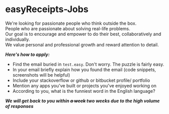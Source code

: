 easyReceipts-Jobs
=================
 
We're looking for passionate people who think outside the box.  
People who are passionate about solving real-life problems.  
Our goal is to encourage and empower to do their best, collaboratively and individually.    
We value personal and professional growth and reward attention to detail.


***Here's how to apply:***

- Find the email buried in `test.easy`. Don't worry. The puzzle is fairly easy. 
- In your email briefly explain how you found the email (code snippets, screenshots will be helpful)
- Include your stackoverflow or github or bitbucket profile/ portfolio
- Mention any apps you've built or projects you've enjoyed working on  
- According to you, what is the funniest word in the English language?


***We will get back to you within ~~a week~~ two weeks due to the high volume of responses***
